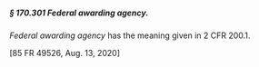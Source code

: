 ##### § 170.301 Federal awarding agency. #####

*Federal awarding agency* has the meaning given in 2 CFR 200.1.

[85 FR 49526, Aug. 13, 2020]
